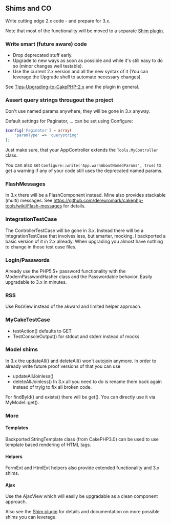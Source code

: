 ## Shims and CO
Write cutting edge 2.x code - and prepare for 3.x.

Note that most of the functionality will be moved to a separate [Shim plugin](https://github.com/dereuromark/cakephp-shim).

### Write smart (future aware) code
- Drop deprecated stuff early.
- Upgrade to new ways as soon as possible and while it's still easy to do so (minor changes well testable).
- Use the current 2.x version and all the new syntax of it (You can leverage the Upgrade shell to automate necessary changes).

See [Tips-Upgrading-to-CakePHP-2.x](https://github.com/dereuromark/cakephp-upgrade/wiki/Tips-Upgrading-to-CakePHP-2.x) and
the plugin in general.

### Assert query strings througout the project
Don't use named params anywhere, they will be gone in 3.x anyway.

Default settings for Paginator, ... can be set using Configure:
```php
$config['Paginator'] = array(
	'paramType' => 'querystring'
);
```
Just make sure, that your AppController extends the `Tools.MyController` class.

You can also set `Configure::write('App.warnAboutNamedParams', true)` to get a warning if
any of your code still uses the deprecated named params.


### FlashMessages
In 3.x there will be a FlashComponent instead. Mine also provides stackable (multi) messages.
See https://github.com/dereuromark/cakephp-tools/wiki/Flash-messages for details.

### IntegrationTestCase
The ControllerTestCase will be gone in 3.x. Instead there will be a IntegrationTestCase that involves
less, but smarter, mocking.
I backported a basic version of it in 2.x already.
When upgrading you almost have nothing to change in those test case files.

### Login/Passwords
Already use the PHP5.5+ password functionality with the ModernPasswordHasher class and the Passwordable behavior.
Easily upgradable to 3.x in minutes.

### RSS
Use RssView instead of the akward and limited helper approach.

### MyCakeTestCase
- testAction() defaults to GET
- TestConsoleOutput() for stdout and stderr instead of mocks

### Model shims
In 3.x the updateAll() and deleteAll() won't autojoin anymore. In order to already write future proof versions of that you can use
- updateAllJoinless()
- deleteAllJoinless()
In 3.x all you need to do is rename them back again instead of tryig to fix all broken code.

For findById() and exists() there will be get(). You can directly use it via MyModel::get().


### More

#### Templates
Backported StringTemplate class (from CakePHP3.0) can be used to use template based rendering of HTML tags.

#### Helpers
FormExt and HtmlExt helpers also provide extended functionality and 3.x shims.

#### Ajax
Use the AjaxView which will easily be upgradable as a clean component approach.


Also see the [Shim plugin](https://github.com/dereuromark/cakephp-shim) for details and documentation on more possible shims you can leverage.

